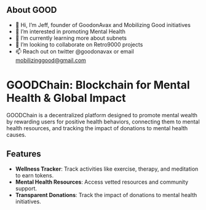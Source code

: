 ## About GOOD

- 👋 Hi, I’m Jeff, founder of GoodonAvax and Mobilizing Good initiatives
- 👀 I’m interested in promoting Mental Health
- 🌱 I’m currently learning more about subnets
- 💞️ I’m looking to collaborate on Retro9000 projects
- 📫 Reach out on twitter @goodonavax or email mobilizinggood@gmail.com

# GOODChain: Blockchain for Mental Health & Global Impact

GOODChain is a decentralized platform designed to promote mental wealth by rewarding users for positive health behaviors, connecting them to mental health resources, and tracking the impact of donations to mental health causes.

## Features
- **Wellness Tracker**: Track activities like exercise, therapy, and meditation to earn tokens.
- **Mental Health Resources**: Access vetted resources and community support.
- **Transparent Donations**: Track the impact of donations to mental health initiatives.

<!---
MobilizingGood-DAO/MobilizingGood-DAO is a ✨ special ✨ repository because its `README.md` (this file) appears on your GitHub profile.
You can click the Preview link to take a look at your changes.
--->
